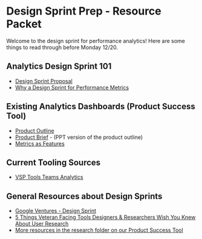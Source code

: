 # Design Sprint Prep - Resource Packet

Welcome to the design sprint for performance analytics! Here are some things to read through before Monday 12/20.

## Analytics Design Sprint 101
- [Design Sprint Proposal](https://docs.google.com/document/d/11BMZwk-cMfVn-H-EUsZmeWmeb4TpRU9ydE2onIz5nOw/edit)
- [Why a Design Sprint for Performance Metrics](https://dsva.slack.com/archives/C010G06KZR6/p1585851794015000)

## Existing Analytics Dashboards (Product Success Tool)

- [Product Outline](https://github.com/department-of-veterans-affairs/va.gov-team/blob/master/products/platform/product-dashboard/product-success-tool-outline.md)
- [Product Brief](https://docs.google.com/presentation/d/1sI32UbQRqpKqOhBT8lkUuOHgfD4UUkV2cd5Pzw1fP9w/edit#slide=id.g76c280c04b_0_21) - (PPT version of the product outline)
- [Metrics as Features](https://docs.google.com/presentation/d/1-6lS9XJ6GuK2QICVEjD1BdhPj8E8paNhB6KjDVwVCG8/edit#slide=id.g7555e84c9b_0_149)

## Current Tooling Sources
- [VSP Tools Teams Analytics](https://docs.google.com/spreadsheets/d/1gXH7PfI3UCSu8mzEuYqkE5qwSJV6nFO1s8UpDCZm0BA/edit#gid=0)

## General Resources about Design Sprints
- [Google Ventures - Design Sprint](https://github.com/department-of-veterans-affairs/va.gov-team/blob/master/platform/research/discovery-sprints/how-to-run-discovery-sprint.md)
- [5 Things Veteran Facing Tools Designers & Researchers Wish You Knew About User Research](https://github.com/department-of-veterans-affairs/va.gov-team/blob/master/platform/research/discovery-sprints/what-you-should-know-about-research.md)
- [More resources in the research folder on our Product Success Tool](https://github.com/department-of-veterans-affairs/va.gov-team/tree/master/teams/vsp/teams/insights-analytics/research)
